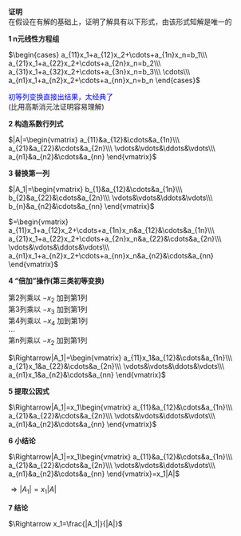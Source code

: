 **证明**  
在假设在有解的基础上，证明了解具有以下形式，由该形式知解是唯一的  
  
**1 n元线性方程组**  
  
 $\begin{cases}  
a_{11}x_1+a_{12}x_2+\cdots+a_{1n}x_n=b_1\\\  
a_{21}x_1+a_{22}x_2+\cdots+a_{2n}x_n=b_2\\\  
a_{31}x_1+a_{32}x_2+\cdots+a_{3n}x_n=b_3\\\  
\cdots\\\  
a_{n1}x_1+a_{n2}x_2+\cdots+a_{nn}x_n=b_n  
\end{cases}$  
  
<font color=blue>初等列变换直接出结果，太经典了</font>  
(比用高斯消元法证明容易理解)  
  
**2 构造系数行列式**  
  
 $|A|=\begin{vmatrix}  
a_{11}&a_{12}&\cdots&a_{1n}\\\  
a_{21}&a_{22}&\cdots&a_{2n}\\\  
\vdots&\vdots&\ddots&\vdots\\\  
a_{n1}&a_{n2}&\cdots&a_{nn}  
\end{vmatrix}$  
  
**3 替换第一列**  
  
 $|A_1|=\begin{vmatrix}  
b_{1}&a_{12}&\cdots&a_{1n}\\\  
b_{2}&a_{22}&\cdots&a_{2n}\\\  
\vdots&\vdots&\ddots&\vdots\\\  
b_{n}&a_{n2}&\cdots&a_{nn}  
\end{vmatrix}$  
  
 $=\begin{vmatrix}  
a_{11}x_1+a_{12}x_2+\cdots+a_{1n}x_n&a_{12}&\cdots&a_{1n}\\\  
a_{21}x_1+a_{22}x_2+\cdots+a_{2n}x_n&a_{22}&\cdots&a_{2n}\\\  
\vdots&\vdots&\ddots&\vdots\\\  
a_{n1}x_1+a_{n2}x_2+\cdots+a_{nn}x_n&a_{n2}&\cdots&a_{nn}  
\end{vmatrix}$  
  
**4 “倍加”操作(第三类初等变换)**  
  
第2列乘以 $-x_2$ 加到第1列  
第3列乘以 $-x_3$ 加到第1列  
第4列乘以 $-x_4$ 加到第1列  
 $\cdots$  
第n列乘以 $-x_2$ 加到第1列  
  
 $\Rightarrow|A_1|=\begin{vmatrix}  
a_{11}x_1&a_{12}&\cdots&a_{1n}\\\  
a_{21}x_1&a_{22}&\cdots&a_{2n}\\\  
\vdots&\vdots&\ddots&\vdots\\\  
a_{n1}x_1&a_{n2}&\cdots&a_{nn}  
\end{vmatrix}$  
  
**5 提取公因式**  
  
 $\Rightarrow|A_1|=x_1\begin{vmatrix}  
a_{11}&a_{12}&\cdots&a_{1n}\\\  
a_{21}&a_{22}&\cdots&a_{2n}\\\  
\vdots&\vdots&\ddots&\vdots\\\  
a_{n1}&a_{n2}&\cdots&a_{nn}  
\end{vmatrix}$  
  
**6 小结论**  
  
 $\Rightarrow|A_1|=x_1\begin{vmatrix}  
a_{11}&a_{12}&\cdots&a_{1n}\\\  
a_{21}&a_{22}&\cdots&a_{2n}\\\  
\vdots&\vdots&\ddots&\vdots\\\  
a_{n1}&a_{n2}&\cdots&a_{nn}  
\end{vmatrix}=x_1|A|$  
  
 $\Rightarrow|A_1|=x_1|A|$  
  
**7 结论**  
  
 $\Rightarrow x_1=\frac{|A_1|}{|A|}$  
  
